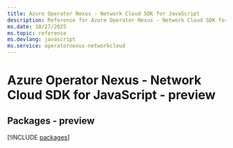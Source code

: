 ```yaml
---
title: Azure Operator Nexus - Network Cloud SDK for JavaScript
description: Reference for Azure Operator Nexus - Network Cloud SDK for JavaScript
ms.date: 10/27/2025
ms.topic: reference
ms.devlang: javascript
ms.service: operatornexus-networkcloud
---
```

# Azure Operator Nexus - Network Cloud SDK for JavaScript - preview
## Packages - preview
[!INCLUDE [packages](operator-nexus---network-cloud-index.md)]